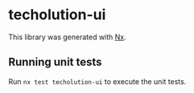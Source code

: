 # techolution-ui

This library was generated with [Nx](https://nx.dev).

## Running unit tests

Run `nx test techolution-ui` to execute the unit tests.
